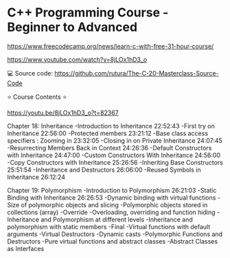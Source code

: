 # C++ Programming Course - Beginner to Advanced

<https://www.freecodecamp.org/news/learn-c-with-free-31-hour-course/>

<https://www.youtube.com/watch?v=8jLOx1hD3_o>

💻 Source code: <https://github.com/rutura/The-C-20-Masterclass-Source-Code>

⭐️ Course Contents ⭐

<https://youtu.be/8jLOx1hD3_o?t=82367>

Chapter 18: Inheritance
-Introduction to Inheritance                    22:52:43
-First try on Inheritance                        22:56:00
-Protected members                            23:21:12
-Base class access specifiers : Zooming in    23:32:05
-Closing in on Private Inheritance             24:07:45
-Resurrecting Members Back in Context            24:26:36
-Default Constructors with Inheritance        24:47:00
-Custom Constructors With Inheritance           24:56:00
-Copy Constructors with Inheritance              25:26:56
-Inheriting Base Constructors                   25:51:54
-Inheritance and Destructors                      26:06:00
-Reused Symbols in Inheritance                 26:12:24

Chapter 19: Polymorphism
-Introduction to Polymorphism                        26:21:03
-Static Binding with Inheritance                    26:26:53
-Dynamic binding with virtual functions
-Size of polymorphic objects and slicing
-Polymorphic objects stored in collections (array)
-Override
-Overloading, overriding and function hiding
-Inheritance and Polymorphism at different levels
-Inheritance and polymorphism with static members
-Final
-Virtual functions with default arguments
-Virtual Destructors
-Dynamic casts
-Polymorphic Functions and Destructors
-Pure virtual functions and abstract classes
-Abstract Classes as Interfaces

